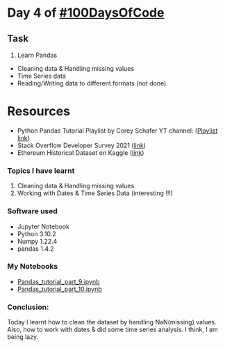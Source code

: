 # Day 4 of [#100DaysOfCode](https://twitter.com/Param3021/status/1533012411774803968)

## Task
1. Learn Pandas
- Cleaning data & Handling missing values
- Time Series data
- Reading/Writing data to different formats (not done)

# Resources
- Python Pandas Tutorial Playlist by Corey Schafer YT channel: ([Playlist link](https://www.youtube.com/playlist?list=PL-osiE80TeTsWmV9i9c58mdDCSskIFdDS))
- Stack Overflow Developer Survey 2021 ([link](https://insights.stackoverflow.com/survey))
- Ethereum Historical Dataset on Kaggle ([link](https://www.kaggle.com/datasets/prasoonkottarathil/ethereum-historical-dataset?select=ETH_1H.csv))

### Topics I have learnt
1. Cleaning data & Handling missing values
2. Working with Dates & Time Series Data (interesting !!!)

### Software used
- Jupyter Notebook
- Python 3.10.2
- Numpy 1.22.4
- pandas 1.4.2

### My Notebooks
- [Pandas_tutorial_part_9.ipynb](Pandas_tutorial_part_9.ipynb)
- [Pandas_tutorial_part_10.ipynb](Pandas_tutorial_part_10.ipynb)

### Conclusion:
Today I learnt how to clean the dataset by handling NaN(missing) values. Also, how to work with dates & did some time series analysis. I think, I am being lazy.
